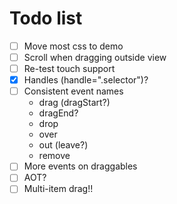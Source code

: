 # Todo list

- [ ] Move most css to demo
- [ ] Scroll when dragging outside view
- [ ] Re-test touch support
- [x] Handles (handle=".selector")?
- [ ] Consistent event names
    - drag (dragStart?)
    - dragEnd?
    - drop
    - over
    - out (leave?)
    - remove
- [ ] More events on draggables
- [ ] AOT?
- [ ] Multi-item drag!!
